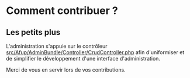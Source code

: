 Comment contribuer ?
====================

Les petits plus
---------------

L'administration s'appuie sur le contrôleur [src/Afup/AdminBundle/Controller/CrudController.php](CrudController)
afin d'uniformiser et de simplifier le développement d'une interface d'administration.

Merci de vous en servir lors de vos contributions.
